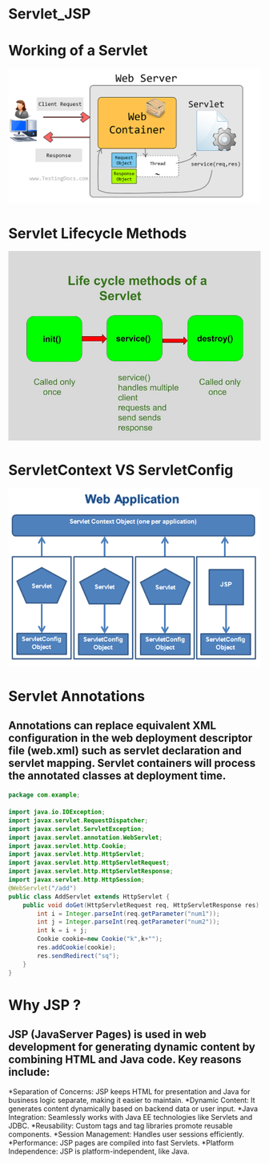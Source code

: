 # Servlet_JSP
# Working of a Servlet
![](assets/image.png)

# Servlet Lifecycle Methods
![](assets/lifecycle.png)

# ServletContext VS ServletConfig
![](assets/diff.png)

# Servlet Annotations
## Annotations can replace equivalent XML configuration in the web deployment descriptor file (web.xml) such as servlet declaration and servlet mapping. Servlet containers will process the annotated classes at deployment time.

```java
package com.example;

import java.io.IOException;
import javax.servlet.RequestDispatcher;
import javax.servlet.ServletException;
import javax.servlet.annotation.WebServlet;
import javax.servlet.http.Cookie;
import javax.servlet.http.HttpServlet;
import javax.servlet.http.HttpServletRequest;
import javax.servlet.http.HttpServletResponse;
import javax.servlet.http.HttpSession;
@WebServlet("/add")
public class AddServlet extends HttpServlet {
    public void doGet(HttpServletRequest req, HttpServletResponse res) throws IOException, ServletException {
        int i = Integer.parseInt(req.getParameter("num1"));
        int j = Integer.parseInt(req.getParameter("num2"));
        int k = i + j;
        Cookie cookie=new Cookie("k",k+"");
        res.addCookie(cookie);
        res.sendRedirect("sq");
    }
}
```

# Why JSP ?
## JSP (JavaServer Pages) is used in web development for generating dynamic content by combining HTML and Java code. Key reasons include:

*Separation of Concerns: JSP keeps HTML for presentation and Java for business logic separate, making it easier to maintain.
*Dynamic Content: It generates content dynamically based on backend data or user input.
*Java Integration: Seamlessly works with Java EE technologies like Servlets and JDBC.
*Reusability: Custom tags and tag libraries promote reusable components.
*Session Management: Handles user sessions efficiently.
*Performance: JSP pages are compiled into fast Servlets.
*Platform Independence: JSP is platform-independent, like Java.